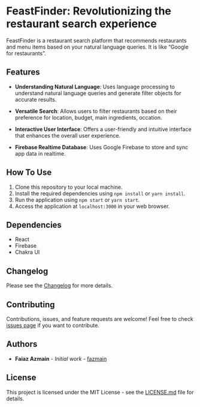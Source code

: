 # FeastFinder: Revolutionizing the restaurant search experience

FeastFinder is a restaurant search platform that recommends restaurants and menu items based on your natural language queries. It is like “Google for restaurants”.

## Features

- **Understanding Natural Language**: Uses language processing to understand natural language queries and generate filter objects for accurate results.

- **Versatile Search**: Allows users to filter restaurants based on their preference for location, budget, main ingredients, occation.

- **Interactive User Interface**: Offers a user-friendly and intuitive interface that enhances the overall user experience.

- **Firebase Realtime Database**: Uses Google Firebase to store and sync app data in realtime.

## How To Use

1. Clone this repository to your local machine.
2. Install the required dependencies using `npm install` or `yarn install`.
3. Run the application using `npm start` or `yarn start`.
4. Access the application at `localhost:3000` in your web browser.

## Dependencies

- React
- Firebase
- Chakra UI


## Changelog

Please see the [Changelog](CHANGELOG.md) for more details.

## Contributing

Contributions, issues, and feature requests are welcome! Feel free to check [issues page](https://github.com/fazmain/FeastFinder/issues) if you want to contribute.

## Authors

- **Faiaz Azmain** - *Initial work* - [fazmain](https://github.com/fazmain)


## License

This project is licensed under the MIT License - see the [LICENSE.md](LICENSE.md) file for details.

